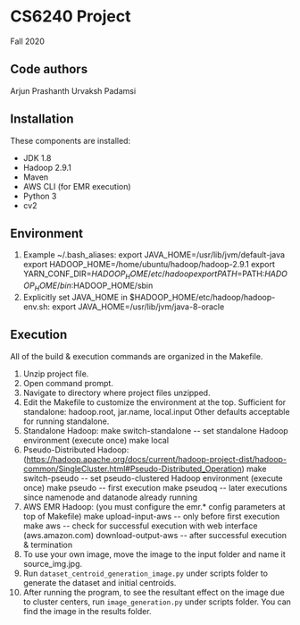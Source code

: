 # CS6240 Project
Fall 2020

Code authors
-----------
Arjun Prashanth
Urvaksh Padamsi

Installation
------------
These components are installed:
- JDK 1.8
- Hadoop 2.9.1
- Maven
- AWS CLI (for EMR execution)
- Python 3
- cv2

Environment
-----------
1) Example ~/.bash_aliases:
export JAVA_HOME=/usr/lib/jvm/default-java
export HADOOP_HOME=/home/ubuntu/hadoop/hadoop-2.9.1
export YARN_CONF_DIR=$HADOOP_HOME/etc/hadoop
export PATH=$PATH:$HADOOP_HOME/bin:$HADOOP_HOME/sbin
2) Explicitly set JAVA_HOME in $HADOOP_HOME/etc/hadoop/hadoop-env.sh:
export JAVA_HOME=/usr/lib/jvm/java-8-oracle

Execution
---------
All of the build & execution commands are organized in the Makefile.
1) Unzip project file.
2) Open command prompt.
3) Navigate to directory where project files unzipped.
4) Edit the Makefile to customize the environment at the top.
	Sufficient for standalone: hadoop.root, jar.name, local.input
	Other defaults acceptable for running standalone.
5) Standalone Hadoop:
	make switch-standalone		-- set standalone Hadoop environment (execute once)
	make local
6) Pseudo-Distributed Hadoop: (https://hadoop.apache.org/docs/current/hadoop-project-dist/hadoop-common/SingleCluster.html#Pseudo-Distributed_Operation)
	make switch-pseudo			-- set pseudo-clustered Hadoop environment (execute once)
	make pseudo					-- first execution
	make pseudoq				-- later executions since namenode and datanode already running
7) AWS EMR Hadoop: (you must configure the emr.* config parameters at top of Makefile)
	make upload-input-aws		-- only before first execution
	make aws					-- check for successful execution with web interface (aws.amazon.com)
	download-output-aws			-- after successful execution & termination
8) To use your own image, move the image to the input folder and name it source_img.jpg.
9) Run `dataset_centroid_generation_image.py` under scripts folder to generate the dataset and initial centroids.
10) After running the program, to see the resultant effect on the image due to cluster centers, run `image_generation.py` under scripts folder. You can find the image in the results folder. 